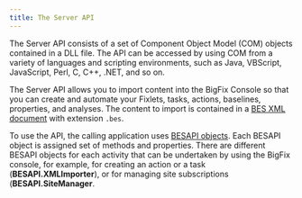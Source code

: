 ```yaml
---
title: The Server API
---
```


The Server API consists of a set of Component Object Model (COM) objects contained in a DLL file. 
The API can be accessed by using COM from a variety of languages and scripting environments, such as 
Java, VBScript, JavaScript, Perl, C, C++, .NET, and so on.

The Server API allows you to import content into the BigFix Console so that you can create and automate your 
Fixlets, tasks, actions, baselines, properties, and analyses. The content to import is contained in a 
[BES XML document](./bes_xml.html) with extension ```.bes```.

To use the API, the calling application uses [BESAPI objects](./besapi_objects.html). Each BESAPI object is assigned 
set of methods and properties. There are different BESAPI objects for each activity that can be undertaken 
by using the BigFix console, for example, for creating an action or a task (**BESAPI.XMLImporter**)<!--([BESAPI.XMLImporter](./xmlimporter.html))-->, or 
for managing site subscriptions (**BESAPI.SiteManager**<!--[BESAPI.SiteManager](./sitemanager.html)-->.
